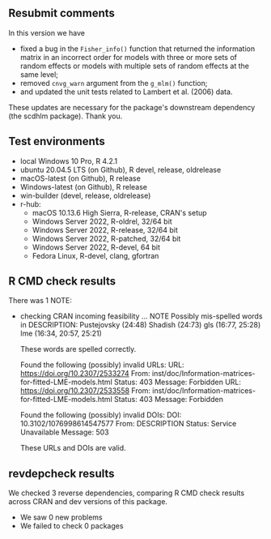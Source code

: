## Resubmit comments

In this version we have 
* fixed a bug in the `Fisher_info()` function that returned the information matrix in an incorrect order for models with three or more sets of random effects or models with multiple sets of random effects at the same level;
* removed `cnvg_warn` argument from the `g_mlm()` function;
* and updated the unit tests related to Lambert et al. (2006) data.

These updates are necessary for the package's downstream dependency (the scdhlm package). Thank you.

## Test environments

* local Windows 10 Pro, R 4.2.1
* ubuntu 20.04.5 LTS (on Github), R devel, release, oldrelease
* macOS-latest (on Github), R release
* Windows-latest (on Github), R release
* win-builder (devel, release, oldrelease)
* r-hub:
  - macOS 10.13.6 High Sierra, R-release, CRAN's setup
  - Windows Server 2022, R-oldrel, 32/64 bit
  - Windows Server 2022, R-release, 32/64 bit
  - Windows Server 2022, R-patched, 32/64 bit
  - Windows Server 2022, R-devel, 64 bit
  - Fedora Linux, R-devel, clang, gfortran
  

## R CMD check results
There was 1 NOTE:

* checking CRAN incoming feasibility ... NOTE
  Possibly mis-spelled words in DESCRIPTION:
    Pustejovsky (24:48)
    Shadish (24:73)
    gls (16:77, 25:28)
    lme (16:34, 20:57, 25:21)
  
  These words are spelled correctly.

  Found the following (possibly) invalid URLs:
    URL: https://doi.org/10.2307/2533274
      From: inst/doc/Information-matrices-for-fitted-LME-models.html
      Status: 403
      Message: Forbidden
    URL: https://doi.org/10.2307/2533558
      From: inst/doc/Information-matrices-for-fitted-LME-models.html
      Status: 403
      Message: Forbidden

  Found the following (possibly) invalid DOIs:
    DOI: 10.3102/1076998614547577
      From: DESCRIPTION
      Status: Service Unavailable
      Message: 503
      
  These URLs and DOIs are valid.

## revdepcheck results
We checked 3 reverse dependencies, comparing R CMD check results across CRAN and dev versions of this package.

* We saw 0 new problems
* We failed to check 0 packages
